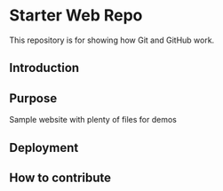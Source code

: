 # Starter Web Repo

This repository is for showing how Git and GitHub work.

## Introduction


## Purpose

Sample website with plenty of files for demos

## Deployment


## How to contribute
